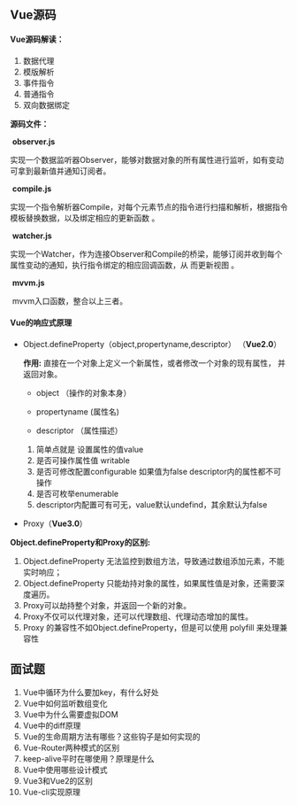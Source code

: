 ## Vue源码

#### Vue源码解读：

1. 数据代理
2. 模版解析
3. 事件指令
4. 普通指令
5. 双向数据绑定

**源码文件：**

​	**observer.js**

​		实现一个数据监听器Observer，能够对数据对象的所有属性进行监听，如有变动可拿到最新值并通知订阅者。

​	**compile.js**

​		实现一个指令解析器Compile，对每个元素节点的指令进行扫描和解析，根据指令模板替换数据，以及绑定相应的更新函数 。

​	**watcher.js**

​		实现一个Watcher，作为连接Observer和Compile的桥梁，能够订阅并收到每个属性变动的通知，执行指令绑定的相应回调函数，从		而更新视图 。

​	**mvvm.js**

​		mvvm入口函数，整合以上三者。

#### Vue的响应式原理

- Object.defineProperty（object,propertyname,descriptor） （**Vue2.0**）

  **作用:**
  	直接在一个对象上定义一个新属性，或者修改一个对象的现有属性， 并返回对象。

  - object （操作的对象本身）

  - propertyname (属性名)

  - descriptor （属性描述）

  1. 简单点就是 设置属性的值value
  2. 是否可操作属性值 writable
  3. 是否可修改配置configurable 如果值为false  descriptor内的属性都不可操作
  4. 是否可枚举enumerable
  5. descriptor内配置可有可无，value默认undefind，其余默认为false

- Proxy（**Vue3.0**）

 **Object.defineProperty和Proxy的区别:**

1. Object.defineProperty 无法监控到数组方法，导致通过数组添加元素，不能实时响应；
2. Object.defineProperty 只能劫持对象的属性，如果属性值是对象，还需要深度遍历。
3. Proxy可以劫持整个对象，并返回一个新的对象。
4. Proxy不仅可以代理对象，还可以代理数组、代理动态增加的属性。 
5. Proxy 的兼容性不如Object.defineProperty，但是可以使用 polyfill 来处理兼容性

## 面试题

1. Vue中循环为什么要加key，有什么好处
2. Vue中如何监听数组变化
3. Vue中为什么需要虚拟DOM
4. Vue中的diff原理
5. Vue的生命周期方法有哪些？这些钩子是如何实现的
6. Vue-Router两种模式的区别
7. keep-alive平时在哪使用？原理是什么
8. Vue中使用哪些设计模式
9. Vue3和Vue2的区别
10. Vue-cli实现原理 

